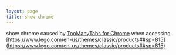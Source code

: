 ```yaml
---
layout: page
title: show chrome
---
```


show chrome caused by [TooManyTabs for Chrome](https://chrome.google.com/webstore/detail/toomanytabs-for-chrome/amigcgbheognjmfkaieeeadojiibgbdp) when accessing [https://www.lego.com/en-us/themes/classic/products##sp=815](https://www.lego.com/en-us/themes/classic/products##sp=815)